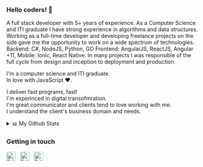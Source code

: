 ### Hello coders! 🎉

A full stack developer with 5+ years of experience. As a Computer Science and ITI graduate I have strong experience 
in algorithms and data structures. Working as a full-time developer and developing freelance projects on the side 
gave me the opportunity to work on a wide spectrum of technologies. Backend: C#, NodeJS, Python, GO Frontend: 
AngularJS, ReactJS, Angular +11, Mobile: Ionic, React Native. In many projects I was responsible of the full cycle from 
design and inception to deployment and production.<br>

I'm a computer science and ITI graduate. <br>
In love with JavaScript ❤.

I deliver fast programs, fast! <br>
I'm experinced in digital transofmration. <br>
I'm great communicator and clients tend to love working with me. <br>
I understand the client's business domain and needs. <br>

<details>
  <summary>📊 My Github Stats</summary>
  <p align="left"> <img src="https://github-readme-stats.vercel.app/api?username=AlameerAshraf&show_icons=true" alt="stats" />
  <p align="left"> <img src="https://gh-readme-stats-thepinsteam.vercel.app/api/top-langs/?username=AlameerAshraf&layout=compact" alt="stats" />
</details>


### Getting in touch

<a href="https://twitter.com/itisalameer" title="Follow me on Twitter">
  <img
    width="24"
    alt="Follow me on Twitter"
    src="https://raw.githubusercontent.com/trekhleb/trekhleb/master/assets/icons/twitter.svg"
  /></a>
&nbsp;
<a href="https://www.linkedin.com/in/alameer-ashraf/" title="Follow me on LinkedIn">
  <img
    width="24"
    alt="Follow me on LinkedIn"
    src="https://raw.githubusercontent.com/trekhleb/trekhleb/master/assets/icons/linkedin.svg"
  /></a>
&nbsp;
<a href="https://medium.com/@alameerashraf" title="Follow me on Medium">
  <img
    width="24"
    alt="Follow me on Medium"
    src="https://raw.githubusercontent.com/trekhleb/trekhleb/master/assets/icons/medium.svg"
  /></a>
